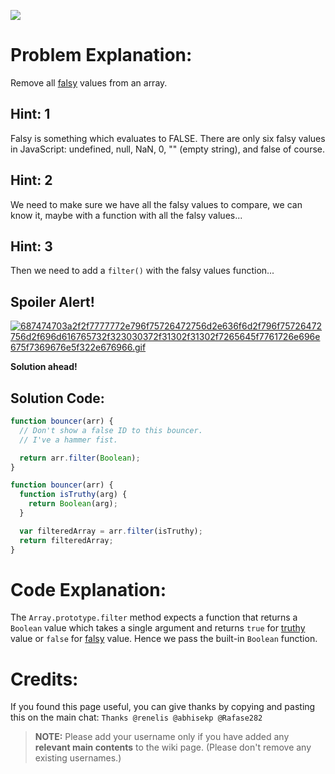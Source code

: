 ![](http://i.imgur.com/GluUbAz.jpg)

# Problem Explanation:
Remove all [falsy](https://github.com/FreeCodeCamp/FreeCodeCamp/wiki/js-falsy) values from an array.

## Hint: 1
Falsy is something which evaluates to FALSE. There are only six falsy values in JavaScript: undefined, null, NaN, 0, "" (empty string), and false of course.

## Hint: 2
We need to make sure we have all the falsy values to compare, we can know it, maybe with a function with all the falsy values...

## Hint: 3
Then we need to add a `filter()` with the falsy values function...

## Spoiler Alert!
[![687474703a2f2f7777772e796f75726472756d2e636f6d2f796f75726472756d2f696d616765732f323030372f31302f31302f7265645f7761726e696e675f7369676e5f322e676966.gif](https://files.gitter.im/FreeCodeCamp/Wiki/nlOm/thumb/687474703a2f2f7777772e796f75726472756d2e636f6d2f796f75726472756d2f696d616765732f323030372f31302f31302f7265645f7761726e696e675f7369676e5f322e676966.gif)](https://files.gitter.im/FreeCodeCamp/Wiki/nlOm/687474703a2f2f7777772e796f75726472756d2e636f6d2f796f75726472756d2f696d616765732f323030372f31302f31302f7265645f7761726e696e675f7369676e5f322e676966.gif)

**Solution ahead!**

## Solution Code:

```js
function bouncer(arr) {
  // Don't show a false ID to this bouncer.
  // I've a hammer fist.

  return arr.filter(Boolean);
}
```

```js
function bouncer(arr) {
  function isTruthy(arg) {
    return Boolean(arg);
  }

  var filteredArray = arr.filter(isTruthy);
  return filteredArray;
}
```

# Code Explanation:
The `Array.prototype.filter` method expects a function that returns a `Boolean` value which takes a single argument and returns `true` for [truthy](https://github.com/FreeCodeCamp/FreeCodeCamp/wiki/js-truthy) value or `false` for [falsy](https://github.com/FreeCodeCamp/FreeCodeCamp/wiki/js-falsy) value. Hence we pass the built-in `Boolean` function.

# Credits:
If you found this page useful, you can give thanks by copying and pasting this on the main chat: `Thanks @renelis @abhisekp @Rafase282`

> **NOTE:** Please add your username only if you have added any **relevant main contents** to the wiki page. (Please don't remove any existing usernames.)
